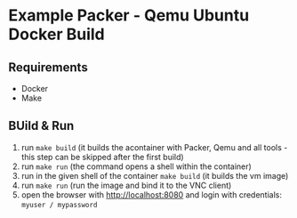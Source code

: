 # Example Packer - Qemu Ubuntu Docker Build

## Requirements

* Docker
* Make

## BUild & Run

1. run `make build` (it builds the acontainer with Packer, Qemu and all tools - this step can be skipped after the first build)
2. run `make run` (the command opens a shell within the container)
3. run in the given shell of the container `make build` (it builds the vm image)
4. run `make run` (run the image and bind it to the VNC client)
5. open the browser with [http://localhost:8080](http://localhost:8080) and login with credentials: `myuser / mypassword`
